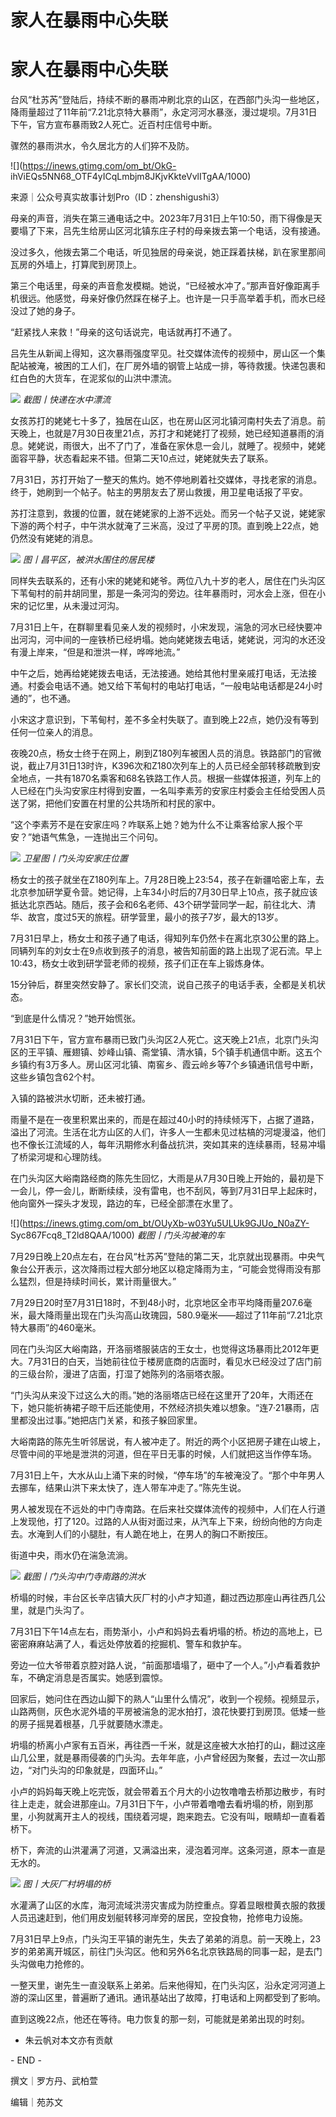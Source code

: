 # 家人在暴雨中心失联

# 家人在暴雨中心失联

台风“杜苏芮”登陆后，持续不断的暴雨冲刷北京的山区，在西部门头沟一些地区，降雨量超过了11年前“7.21北京特大暴雨”，永定河河水暴涨，漫过堤坝。7月31日下午，官方宣布暴雨致2人死亡。近百村庄信号中断。

骤然的暴雨洪水，令久居北方的人们猝不及防。

![](https://inews.gtimg.com/om_bt/OkG-
ihViEQs5NN68_OTF4yICqLmbjm8JKjvKkteVvlITgAA/1000)

来源｜公众号真实故事计划Pro（ID：zhenshigushi3）

母亲的声音，消失在第三通电话之中。2023年7月31日上午10:50，雨下得像是天要塌了下来，吕先生给房山区河北镇东庄子村的母亲拨去第一个电话，没有接通。

没过多久，他拨去第二个电话，听见独居的母亲说，她正踩着扶梯，趴在家里那间瓦房的外墙上，打算爬到房顶上。

第三个电话里，母亲的声音愈发模糊。她说，“已经被水冲了。”那声音好像距离手机很远。他感觉，母亲好像仍然踩在梯子上。也许是一只手高举着手机，而水已经没过了她的身子。

“赶紧找人来救！”母亲的这句话说完，电话就再打不通了。

吕先生从新闻上得知，这次暴雨强度罕见。社交媒体流传的视频中，房山区一个集配站被淹，被困的工人们，在厂房外墙的钢管上站成一排，等待救援。快递包裹和红白色的大货车，在泥浆似的山洪中漂流。

![](https://inews.gtimg.com/om_bt/OYCUztfj3m6-n752n5I3hy3u36S24k05OTRjPmov3b9Y0AA/1000)
_截图丨快递在水中漂流_

女孩苏打的姥姥七十多了，独居在山区，也在房山区河北镇河南村失去了消息。前天晚上，也就是7月30日夜里21点，苏打才和姥姥打了视频，她已经知道暴雨的消息。姥姥说，雨很大，出不了门了，准备在家休息一会儿，就睡了。视频中，姥姥面容平静，状态看起来不错。但第二天10点过，姥姥就失去了联系。

7月31日，苏打开始了一整天的焦灼。她不停地刷着社交媒体，寻找老家的消息。终于，她刷到一个帖子。帖主的男朋友去了房山救援，用卫星电话报了平安。

苏打注意到，救援的位置，就在姥姥家的上游不远处。而另一个帖子又说，姥姥家下游的两个村子，中午洪水就淹了三米高，没过了平房的顶。直到晚上22点，她仍然没有姥姥的消息。

![](https://inews.gtimg.com/om_bt/OTeRer_gt_q5YbG_1rWu-I0GkzvRXhIW43qHDGwShV48gAA/1000)
_图丨昌平区，被洪水围住的居民楼_

同样失去联系的，还有小宋的姥姥和姥爷。两位八九十岁的老人，居住在门头沟区下苇甸村的前井胡同里，那是一条河沟的旁边。往年暴雨时，河水会上涨，但在小宋的记忆里，从未漫过河沟。

7月31日上午，在群聊里看见亲人发的视频时，小宋发现，湍急的河水已经快要冲出河沟，河中间的一座铁桥已经坍塌。她向姥姥拨去电话，姥姥说，河沟的水还没有漫上岸来，“但是和泄洪一样，哗哗地流。”

中午之后，她再给姥姥拨去电话，无法接通。她给其他村里亲戚打电话，无法接通。村委会电话不通。她又给下苇甸村的电站打电话，“一般电站电话都是24小时通的”，也不通。

小宋这才意识到，下苇甸村，差不多全村失联了。直到晚上22点，她仍没有等到任何一位亲人的消息。

夜晚20点，杨女士终于在网上，刷到Z180列车被困人员的消息。铁路部门的官微说，截止7月31日13时许，K396次和Z180次列车上的人员已经全部转移疏散到安全地点，一共有1870名乘客和68名铁路工作人员。根据一些媒体报道，列车上的人已经在门头沟安家庄村得到安置，一名叫李素芳的安家庄村委会主任给受困人员送了粥，把他们安置在村里的公共场所和村民的家中。

“这个李素芳不是在安家庄吗？咋联系上她？她为什么不让乘客给家人报个平安？”她语气焦急，一连抛出三个问句。

![](https://inews.gtimg.com/om_bt/O1B7towRbbzS5a3nnNelNZ7Fwu54bhS_bJj1ktMjlqU_cAA/1000)
_卫星图丨门头沟安家庄位置_

杨女士的孩子就坐在Z180列车上。7月28日晚上23:54，孩子在新疆哈密上车，去北京参加研学夏令营。她记得，上车34小时后的7月30日早上10点，孩子就应该抵达北京西站。随后，孩子会和6名老师、43个研学营同学一起，前往北大、清华、故宫，度过5天的旅程。研学营里，最小的孩子7岁，最大的13岁。

7月31日早上，杨女士和孩子通了电话，得知列车仍然卡在离北京30公里的路上。同辆列车的刘女士在9点收到孩子的消息，被告知前面的路上出现了泥石流。早上10:43，杨女士收到研学营老师的视频，孩子们正在车上锻炼身体。

15分钟后，群里突然安静了。家长们交流，说自己孩子的电话手表，全都是关机状态。

“到底是什么情况？”她开始慌张。

7月31日下午，官方宣布暴雨已致门头沟区2人死亡。这天晚上21点，北京门头沟区的王平镇、雁翅镇、妙峰山镇、斋堂镇、清水镇，5个镇手机通信中断。这五个乡镇约有3万多人。房山区河北镇、南窖乡、霞云岭乡等7个乡镇通讯信号中断，这些乡镇包含62个村。

入镇的路被洪水切断，还未被打通。

雨量不是在一夜里积累出来的，而是在超过40小时的持续倾泻下，占据了道路，溢出了河流。生活在北方山区的人们，许多人一生都未见过枯槁的河堤漫溢，他们也不像长江流域的人，每年汛期修水利备战抗洪，突如其来的连续暴雨，轻易冲塌了桥梁河堤和心理防线。

在门头沟区大峪南路经商的陈先生回忆，大雨是从7月30日晚上开始的，最初是下一会儿，停一会儿，断断续续，没有雷电，也不刮风，等到7月31日早上起床时，他向窗外一探头才发现，路边的车，已经全部漂在水里了。

![](https://inews.gtimg.com/om_bt/OUyXb-w03Yu5ULUk9GJUo_N0aZY-
Syc867Fcq8_T2ld8QAA/1000) _截图丨门头沟被淹的车_

7月29日晚上20点左右，在台风“杜苏芮”登陆的第二天，北京就出现暴雨。中央气象台公开表示，这次降雨过程大部分地区以稳定降雨为主，“可能会觉得雨没有那么猛烈，但是持续时间长，累计雨量很大。”

7月29日20时至7月31日18时，不到48小时，北京地区全市平均降雨量207.6毫米，最大降雨量出现在门头沟高山玫瑰园，580.9毫米——超过了11年前“7.21北京特大暴雨”的460毫米。

同在门头沟区大峪南路，开洛丽塔服装店的王女士，也觉得这场暴雨比2012年更大。7月31日的白天，当她前往位于楼房底商的店面时，看见水已经没过了店门前的三级台阶，漫进了店面，打湿了她陈列的洛丽塔衣服。

“门头沟从来没下过这么大的雨。”她的洛丽塔店已经在这里开了20年，大雨还在下，她只能祈祷裙子晾干后还能使用，不然经济损失难以想象。“连7·21暴雨，店里都没出过事。”她把店门关紧，和孩子躲回家里。

大峪南路的陈先生听邻居说，有人被冲走了。附近的两个小区把房子建在山坡上，尽管中间的平地是泄洪的河道，但在平日无事的时候，人们就把这当作停车场。

7月31日上午，大水从山上涌下来的时候，“停车场”的车被淹没了。“那个中年男人去挪车，结果山洪下来太快了，连人带车冲走了。”陈先生说。

男人被发现在不远处的中门寺南路。在后来社交媒体流传的视频中，人们在人行道上发现他，打了120。过路的人从街对面过来，从汽车上下来，纷纷向他的方向走去。水淹到人们的小腿肚，有人跪在地上，在男人的胸口不断按压。

街道中央，雨水仍在湍急流淌。

![](https://inews.gtimg.com/om_bt/ORycO_bEhh8soVYp44lWP9zb2vD1QIrZiAJMyflIUJktgAA/1000)
_截图丨门头沟中门寺南路的洪水_

桥塌的时候，丰台区长辛店镇大灰厂村的小卢才知道，翻过西边那座山再往西几公里，就是门头沟了。

7月31日下午14点左右，雨势渐小，小卢和妈妈去看坍塌的桥。桥边的高地上，已密密麻麻站满了人，看远处停放着的挖掘机、警车和救护车。

旁边一位大爷带着京腔对路人说，“前面那墙塌了，砸中了一个人。”小卢看着救护车，不确定消息是否属实。她感到震惊。

回家后，她问住在西边山脚下的熟人“山里什么情况”，收到一个视频。视频显示，山路两侧，灰色水泥外墙的平房被湍急的泥水拍打，浪花快要打到房顶。低矮一些的房子摇晃着根基，几乎就要随水漂走。

坍塌的桥离小卢家有五百米，再往西一千米，就是这座被大水拍打的山，翻过这座山几公里，就是暴雨侵袭的门头沟。去年年底，小卢曾经因为聚餐，去过一次山那边，“对门头沟的印象就是，四面环山。”

小卢的妈妈每天晚上吃完饭，就会带着五个月大的小边牧噜噜去桥那边散步，有时往上走走，就会进那座山。7月31日下午，小卢带着噜噜去看坍塌的桥，刚到那里，小狗就离开主人的视线，围绕着河堤，跑来跑去。它没有叫，眼睛却一直看着桥下。

桥下，奔流的山洪灌满了河道，又满溢出来，浸泡着河岸。这条河道，原本一直是无水的。

![](https://inews.gtimg.com/om_bt/OGJDd33ct00R8rYgcdebZ1t905UmCpktjQrQrN1e7mc6gAA/1000)
_图丨大灰厂村坍塌的桥_

水灌满了山区的水库，海河流域洪涝灾害成为防控重点。穿着显眼橙黄衣服的救援人员迅速赶到，他们用皮划艇转移河岸旁的居民，空投食物，抢修电力设施。

7月31日早上9点，门头沟王平镇的谢先生，失去了弟弟的消息。前一天晚上，23岁的弟弟离开城区，前往门头沟区。他和另外6名北京铁路局的同事一起，是去门头沟做电力抢修的。

一整天里，谢先生一直没联系上弟弟。后来他得知，在门头沟区，沿永定河河道上游的深山区里，普遍断了通讯。通讯基站出了故障，打电话和上网都受到了影响。

直到这晚22点，他还在等待。电力恢复的那一刻，可能就是弟弟出现的时刻。

* 朱云帆对本文亦有贡献

\- END -

撰文｜罗方丹、武柏萱

编辑｜苑苏文

